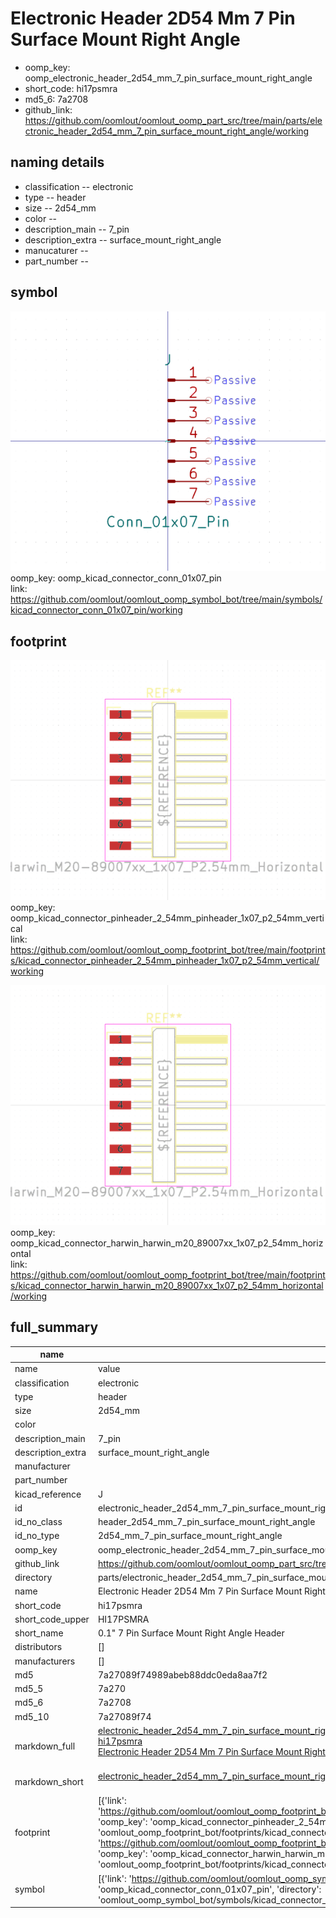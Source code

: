 # Electronic Header 2D54 Mm 7 Pin Surface Mount Right Angle

  
* oomp_key: oomp_electronic_header_2d54_mm_7_pin_surface_mount_right_angle 
* short_code: hi17psmra
* md5_6: 7a2708  
* github_link: https://github.com/oomlout/oomlout_oomp_part_src/tree/main/parts/electronic_header_2d54_mm_7_pin_surface_mount_right_angle/working  
## naming details
* classification -- electronic
* type -- header
* size -- 2d54_mm
* color -- 
* description_main -- 7_pin
* description_extra -- surface_mount_right_angle
* manucaturer -- 
* part_number -- 



## symbol

![](symbol/0/working/working_600.png)  
oomp_key: oomp_kicad_connector_conn_01x07_pin  
link: https://github.com/oomlout/oomlout_oomp_symbol_bot/tree/main/symbols/kicad_connector_conn_01x07_pin/working  

## footprint

![](footprint/0/working/working_600.png)  
oomp_key: oomp_kicad_connector_pinheader_2_54mm_pinheader_1x07_p2_54mm_vertical  
link: https://github.com/oomlout/oomlout_oomp_footprint_bot/tree/main/footprints/kicad_connector_pinheader_2_54mm_pinheader_1x07_p2_54mm_vertical/working  

![](footprint/0/working/working_600.png)  
oomp_key: oomp_kicad_connector_harwin_harwin_m20_89007xx_1x07_p2_54mm_horizontal  
link: https://github.com/oomlout/oomlout_oomp_footprint_bot/tree/main/footprints/kicad_connector_harwin_harwin_m20_89007xx_1x07_p2_54mm_horizontal/working  

## full_summary
| name | value | 
| --- | --- | 
| name | value | 
| classification | electronic | 
| type | header | 
| size | 2d54_mm | 
| color |  | 
| description_main | 7_pin | 
| description_extra | surface_mount_right_angle | 
| manufacturer |  | 
| part_number |  | 
| kicad_reference | J | 
| id | electronic_header_2d54_mm_7_pin_surface_mount_right_angle | 
| id_no_class | header_2d54_mm_7_pin_surface_mount_right_angle | 
| id_no_type | 2d54_mm_7_pin_surface_mount_right_angle | 
| oomp_key | oomp_electronic_header_2d54_mm_7_pin_surface_mount_right_angle | 
| github_link | https://github.com/oomlout/oomlout_oomp_part_src/tree/main/parts/electronic_header_2d54_mm_7_pin_surface_mount_right_angle/working | 
| directory | parts/electronic_header_2d54_mm_7_pin_surface_mount_right_angle | 
| name | Electronic Header 2D54 Mm 7 Pin Surface Mount Right Angle | 
| short_code | hi17psmra | 
| short_code_upper | HI17PSMRA | 
| short_name | 0.1" 7 Pin Surface Mount Right Angle Header | 
| distributors | [] | 
| manufacturers | [] | 
| md5 | 7a27089f74989abeb88ddc0eda8aa7f2 | 
| md5_5 | 7a270 | 
| md5_6 | 7a2708 | 
| md5_10 | 7a27089f74 | 
| markdown_full | [electronic_header_2d54_mm_7_pin_surface_mount_right_angle](https://github.com/oomlout/oomlout_oomp_part_src/tree/main/parts/electronic_header_2d54_mm_7_pin_surface_mount_right_angle/working)<br>[hi17psmra](https://github.com/oomlout/oomlout_oomp_part_src/tree/main/parts/electronic_header_2d54_mm_7_pin_surface_mount_right_angle/working)<br>[Electronic Header 2D54 Mm 7 Pin Surface Mount Right Angle](https://github.com/oomlout/oomlout_oomp_part_src/tree/main/parts/electronic_header_2d54_mm_7_pin_surface_mount_right_angle/working)<br><br> | 
| markdown_short | [electronic_header_2d54_mm_7_pin_surface_mount_right_angle](https://github.com/oomlout/oomlout_oomp_part_src/tree/main/parts/electronic_header_2d54_mm_7_pin_surface_mount_right_angle/working)<br><br> | 
| footprint | [{'link': 'https://github.com/oomlout/oomlout_oomp_footprint_bot/tree/main/foootprntss/kicad_connector_pinheader_2_54mm_pinheader_1x07_p2_54mm_vertical', 'oomp_key': 'oomp_kicad_connector_pinheader_2_54mm_pinheader_1x07_p2_54mm_vertical', 'directory': 'oomlout_oomp_footprint_bot/footprints/kicad_connector_pinheader_2_54mm_pinheader_1x07_p2_54mm_vertical//working/working.kicad_mod'}, {'link': 'https://github.com/oomlout/oomlout_oomp_footprint_bot/tree/main/foootprntss/kicad_connector_harwin_harwin_m20_89007xx_1x07_p2_54mm_horizontal', 'oomp_key': 'oomp_kicad_connector_harwin_harwin_m20_89007xx_1x07_p2_54mm_horizontal', 'directory': 'oomlout_oomp_footprint_bot/footprints/kicad_connector_harwin_harwin_m20_89007xx_1x07_p2_54mm_horizontal//working/working.kicad_mod'}] | 
| symbol | [{'link': 'https://github.com/oomlout/oomlout_oomp_symbol_bot/tree/main/symbols/kicad_connector_conn_01x07_pin', 'oomp_key': 'oomp_kicad_connector_conn_01x07_pin', 'directory': 'oomlout_oomp_symbol_bot/symbols/kicad_connector_conn_01x07_pin//working/working.kicad_sym'}] | 
